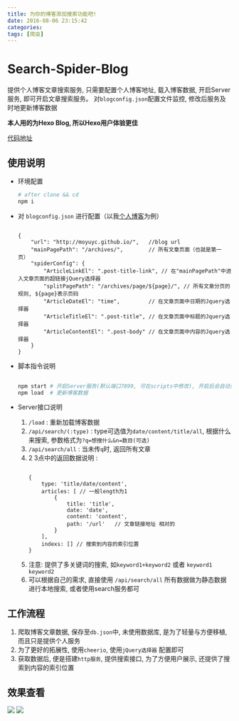 ```yaml
---
title: 为你的博客添加搜索功能吧!
date: 2016-08-06 23:15:42
categories: 
tags: [爬虫]
---
```


# Search-Spider-Blog
 
提供个人博客文章搜索服务, 只需要配置个人博客地址, 载入博客数据, 开启Server服务, 即可开启文章搜索服务。
对`blogconfig.json`配置文件监控, 修改后服务及时地更新博客数据
<!--more-->
**本人用的为Hexo Blog, 所以Hexo用户体验更佳**

[代码地址](https://github.com/moyuyc/search-spider-blog)

## 使用说明

- 环境配置
    ```sh
    # after clone && cd
    npm i 
    ```

- 对 `blogconfig.json` 进行配置（以我[个人博客](http://moyuyc.github.io/)为例）
    ```text
    
    {
        "url": "http://moyuyc.github.io/",   //blog url
        "mainPagePath": "/archives/",        // 所有文章页面（也就是第一页）
        "spiderConfig": {
            "ArticleLinkEl": ".post-title-link", // 在"mainPagePath"中进入文章页面的超链接jQuery选择器
            "splitPagePath": "/archives/page/${page}/", // 所有文章分页的规则, ${page}表示页码
            "ArticleDateEl": "time",         // 在文章页面中日期的Jquery选择器
            "ArticleTitleEl": ".post-title", // 在文章页面中标题的Jquery选择器
            "ArticleContentEl": ".post-body" // 在文章页面中内容的Jquery选择器
        }
    }
    ```
- 脚本指令说明
    ```sh
        
    npm start # 开启Server服务(默认端口7899, 可在scripts中修改), 开启后会自动更新一次数据
    npm load  # 更新博客数据
    ```
    
- Server接口说明
    1. `/load` : 重新加载博客数据
    2. `/api/search/(:type)` : type可选值为`date/content/title/all`, 根据什么来搜索, 参数格式为`?q=想搜什么&n=数目(可选)`
    3. `/api/search/all` : 当未传`q`时, 返回所有文章
    4. 2 3点中的返回数据说明 : 
        ```text
        
        {
            type: 'title/date/content',
            articles: [ // 一般length为1
                {
                    title: 'title',
                    date: 'date',
                    content: 'content',
                    path: '/url'   // 文章链接地址 相对的
                }
            ],
            indexs: [] // 搜索到内容的索引位置
        }
        ```
    5. 注意: 提供了多关键词的搜索, 如`keyword1+keyword2` 或者 `keyword1 keyword2`
    6. 可以根据自己的需求, 直接使用 `/api/search/all` 所有数据做为静态数据进行本地搜索, 或者使用search服务都可

## 工作流程

1. 爬取博客文章数据, 保存至`db.json`中, 未使用数据库, 是为了轻量与方便移植, 而且只是提供个人服务
2. 为了更好的拓展性, 使用`cheerio`, 使用`jQuery选择器` 配置即可
3. 获取数据后, 便是搭建`http服务`, 提供搜索接口, 为了方便用户展示, 还提供了搜索到内容的索引位置

## 效果查看

![](/images/sear1.png)
![](/images/sear2.png)